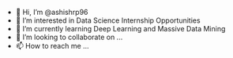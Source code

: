 - 👋 Hi, I’m @ashishrp96
- 👀 I’m interested in Data Science Internship Opportunities
- 🌱 I’m currently learning Deep Learning and Massive Data Mining
- 💞️ I’m looking to collaborate on ...
- 📫 How to reach me ...

<!---
ashishrp96/ashishrp96 is a ✨ special ✨ repository because its `README.md` (this file) appears on your GitHub profile.
You can click the Preview link to take a look at your changes.
--->
